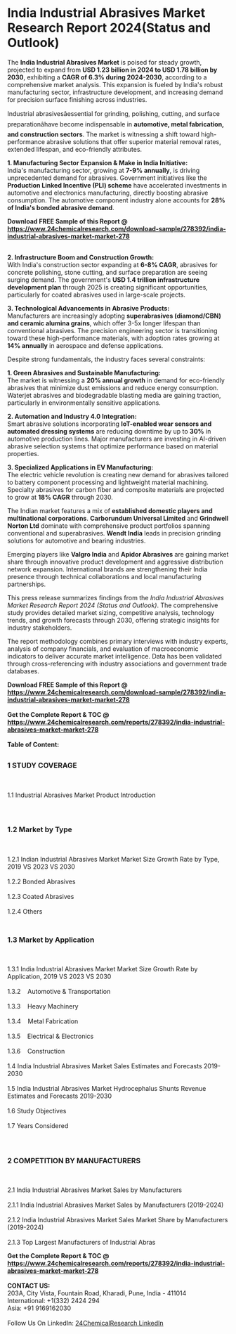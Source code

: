 <h1>India Industrial Abrasives Market Research Report 2024(Status and Outlook)</h1><p>The <strong>India Industrial Abrasives Market</strong> is poised for steady growth, projected to expand from <strong>USD 1.23 billion in 2024 to USD 1.78 billion by 2030</strong>, exhibiting a <strong>CAGR of 6.3% during 2024-2030</strong>, according to a comprehensive market analysis. This expansion is fueled by India's robust manufacturing sector, infrastructure development, and increasing demand for precision surface finishing across industries.</p><p>Industrial abrasivesâessential for grinding, polishing, cutting, and surface preparationâhave become indispensable in <strong>automotive, metal fabrication, and construction sectors</strong>. The market is witnessing a shift toward high-performance abrasive solutions that offer superior material removal rates, extended lifespan, and eco-friendly attributes.</p><p><strong>1. Manufacturing Sector Expansion &amp; Make in India Initiative:</strong><br>
India's manufacturing sector, growing at <strong>7-9% annually</strong>, is driving unprecedented demand for abrasives. Government initiatives like the <strong>Production Linked Incentive (PLI) scheme</strong> have accelerated investments in automotive and electronics manufacturing, directly boosting abrasive consumption. The automotive component industry alone accounts for <strong>28% of India's bonded abrasive demand</strong>.</p><div><b>Download FREE Sample of this Report @ 
            <a href="https://www.24chemicalresearch.com/download-sample/278392/india-industrial-abrasives-market-market-278">
            https://www.24chemicalresearch.com/download-sample/278392/india-industrial-abrasives-market-market-278</a></b></div><br><p><strong>2. Infrastructure Boom and Construction Growth:</strong><br>
With India's construction sector expanding at <strong>6-8% CAGR</strong>, abrasives for concrete polishing, stone cutting, and surface preparation are seeing surging demand. The government's <strong>USD 1.4 trillion infrastructure development plan</strong> through 2025 is creating significant opportunities, particularly for coated abrasives used in large-scale projects.</p><p><strong>3. Technological Advancements in Abrasive Products:</strong><br>
Manufacturers are increasingly adopting <strong>superabrasives (diamond/CBN) and ceramic alumina grains</strong>, which offer 3-5x longer lifespan than conventional abrasives. The precision engineering sector is transitioning toward these high-performance materials, with adoption rates growing at <strong>14% annually</strong> in aerospace and defense applications.</p><p>Despite strong fundamentals, the industry faces several constraints:</p><p><strong>1. Green Abrasives and Sustainable Manufacturing:</strong><br>
The market is witnessing a <strong>20% annual growth</strong> in demand for eco-friendly abrasives that minimize dust emissions and reduce energy consumption. Waterjet abrasives and biodegradable blasting media are gaining traction, particularly in environmentally sensitive applications.</p><p><strong>2. Automation and Industry 4.0 Integration:</strong><br>
Smart abrasive solutions incorporating <strong>IoT-enabled wear sensors and automated dressing systems</strong> are reducing downtime by up to <strong>30%</strong> in automotive production lines. Major manufacturers are investing in AI-driven abrasive selection systems that optimize performance based on material properties.</p><p><strong>3. Specialized Applications in EV Manufacturing:</strong><br>
The electric vehicle revolution is creating new demand for abrasives tailored to battery component processing and lightweight material machining. Specialty abrasives for carbon fiber and composite materials are projected to grow at <strong>18% CAGR</strong> through 2030.</p><p>The Indian market features a mix of <strong>established domestic players and multinational corporations</strong>. <strong>Carborundum Universal Limited</strong> and <strong>Grindwell Norton Ltd</strong> dominate with comprehensive product portfolios spanning conventional and superabrasives. <strong>Wendt India</strong> leads in precision grinding solutions for automotive and bearing industries.</p><p>Emerging players like <strong>Valgro India</strong> and <strong>Apidor Abrasives</strong> are gaining market share through innovative product development and aggressive distribution network expansion. International brands are strengthening their India presence through technical collaborations and local manufacturing partnerships.</p><p>This press release summarizes findings from the <em>India Industrial Abrasives Market Research Report 2024 (Status and Outlook)</em>. The comprehensive study provides detailed market sizing, competitive analysis, technology trends, and growth forecasts through 2030, offering strategic insights for industry stakeholders.</p><p>The report methodology combines primary interviews with industry experts, analysis of company financials, and evaluation of macroeconomic indicators to deliver accurate market intelligence. Data has been validated through cross-referencing with industry associations and government trade databases.</p><div><b>Download FREE Sample of this Report @ 
            <a href="https://www.24chemicalresearch.com/download-sample/278392/india-industrial-abrasives-market-market-278">
            https://www.24chemicalresearch.com/download-sample/278392/india-industrial-abrasives-market-market-278</a></b></div><br><div><b>Get the Complete Report & TOC @ 
            <a href="https://www.24chemicalresearch.com/reports/278392/india-industrial-abrasives-market-market-278">
            https://www.24chemicalresearch.com/reports/278392/india-industrial-abrasives-market-market-278</a></b></div><br>
            <b>Table of Content:</b><p><h2><span style="font-size:16px"><strong>1 STUDY COVERAGE</strong></span></h2><br />
<p>1.1 Industrial Abrasives Market Product Introduction</p><br />
<h2><span style="font-size:16px"><strong>1.2 Market by Type</strong></span></h2><br />
<p>1.2.1 Indian Industrial Abrasives Market Market Size Growth Rate by Type, 2019 VS 2023 VS 2030<br /><br />
1.2.2 Bonded Abrasives&nbsp;&nbsp; &nbsp;<br /><br />
1.2.3 Coated Abrasives<br /><br />
1.2.4 Others<br /><br />
<h2><span style="font-size:16px"><strong>1.3 Market by Application</strong></span></h2><br />
<p>1.3.1 India Industrial Abrasives Market Market Size Growth Rate by Application, 2019 VS 2023 VS 2030<br /><br />
1.3.2&nbsp;&nbsp; &nbsp;Automotive & Transportation<br /><br />
1.3.3&nbsp;&nbsp; &nbsp;Heavy Machinery<br /><br />
1.3.4&nbsp;&nbsp; &nbsp;Metal Fabrication<br /><br />
1.3.5&nbsp;&nbsp; &nbsp;Electrical & Electronics<br /><br />
1.3.6&nbsp;&nbsp; &nbsp;Construction<br /><br />
1.4 India Industrial Abrasives Market Sales Estimates and Forecasts 2019-2030<br /><br />
1.5 India Industrial Abrasives Market Hydrocephalus Shunts Revenue Estimates and Forecasts 2019-2030<br /><br />
1.6 Study Objectives<br /><br />
1.7 Years Considered</p><br />
<h2><span style="font-size:16px"><strong>2 COMPETITION BY MANUFACTURERS</strong></span></h2><br />
<p>2.1 India Industrial Abrasives Market Sales by Manufacturers<br /><br />
2.1.1 India Industrial Abrasives Market Sales by Manufacturers (2019-2024)<br /><br />
2.1.2 India Industrial Abrasives Market Sales Market Share by Manufacturers (2019-2024)<br /><br />
2.1.3 Top Largest Manufacturers of Industrial Abras</p><div><b>Get the Complete Report & TOC @ 
            <a href="https://www.24chemicalresearch.com/reports/278392/india-industrial-abrasives-market-market-278">
            https://www.24chemicalresearch.com/reports/278392/india-industrial-abrasives-market-market-278</a></b></div><br><b>CONTACT US:</b><br>
            203A, City Vista, Fountain Road, Kharadi, Pune, India - 411014<br>
            International: +1(332) 2424 294<br>
            Asia: +91 9169162030 <br><br>
            Follow Us On LinkedIn: <a href="https://www.linkedin.com/company/24chemicalresearch/">24ChemicalResearch LinkedIn</a>